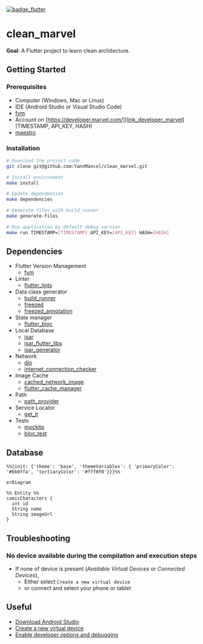 [![badge_flutter]][link_flutter_release]

# clean_marvel
**Goal**: A Flutter project to learn clean architecture.

## Getting Started

### Prerequisites
* Computer (Windows, Mac or Linux)
* IDE (Android Studio or Visual Studio Code)
* [fvm][dependency_fvm]
* Account on [https://developer.marvel.com/][link_developer_marvel] (TIMESTAMP, API_KEY, HASH)
* [maestro][dependency_maestro]

### Installation

```sh
# Download the project code
git clone git@github.com:YannMancel/clean_marvel.git

# Install environment
make install

# Update dependencies
make dependencies

# Generate files with build_runner
make generate-files

# Run application by default debug version
make run TIMESTAMP=[TIMESTAMP] API_KEY=[API_KEY] HASH=[HASH]
```

## Dependencies
* Flutter Version Management
  * [fvm][dependency_fvm]
* Linter
  * [flutter_lints][dependency_flutter_lints]
* Data class generator
  * [build_runner][dependency_build_runner]
  * [freezed][dependency_freezed]
  * [freezed_annotation][dependency_freezed_annotation]
* State manager
  * [flutter_bloc][dependency_flutter_bloc]
* Local Database
  * [isar][dependency_isar]
  * [isar_flutter_libs][dependency_isar_flutter_libs]
  * [isar_generator][dependency_isar_generator]
* Network
  * [dio][dependency_dio]
  * [internet_connection_checker][dependency_internet_connection_checker]
* Image Cache
  * [cached_network_image][dependency_cached_network_image]
  * [flutter_cache_manager][dependency_flutter_cache_manager]
* Path
  * [path_provider][dependency_path_provider]
* Service Locator
  * [get_it][dependency_get_it]
* Tests
  * [mockito][dependency_mockito]
  * [bloc_test][dependency_bloc_test]

## Database
```mermaid
%%{init: {'theme': 'base', 'themeVariables': { 'primaryColor': '#bb0ffa', 'tertiaryColor': '#fff0f0'}}}%%

erDiagram

%% Entity %%
comicCharacters {
  int id
  String name
  String imageUrl
}
```

## Troubleshooting

### No device available during the compilation and execution steps
* If none of device is present (*Available Virtual Devices* or *Connected Devices*),
    * Either select `Create a new virtual device`
    * or connect and select your phone or tablet

## Useful
* [Download Android Studio][useful_android_studio]
* [Create a new virtual device][useful_virtual_device]
* [Enable developer options and debugging][useful_developer_options]

[badge_flutter]: https://img.shields.io/badge/flutter-v3.10.5-blue?logo=flutter
[link_flutter_release]: https://docs.flutter.dev/development/tools/sdk/releases
[link_developer_marvel]: https://developer.marvel.com/
[dependency_fvm]: https://fvm.app/
[dependency_maestro]: https://maestro.mobile.dev/
[dependency_flutter_lints]: https://pub.dev/packages/flutter_lints
[dependency_build_runner]: https://pub.dev/packages/build_runner
[dependency_freezed]: https://pub.dev/packages/freezed
[dependency_freezed_annotation]: https://pub.dev/packages/freezed_annotation
[dependency_flutter_bloc]: https://pub.dev/packages/flutter_bloc
[dependency_isar]: https://pub.dev/packages/isar
[dependency_isar_flutter_libs]: https://pub.dev/packages/isar_flutter_libs
[dependency_isar_generator]: https://pub.dev/packages/isar_generator
[dependency_dio]: https://pub.dev/packages/dio
[dependency_internet_connection_checker]: https://pub.dev/packages/internet_connection_checker
[dependency_cached_network_image]: https://pub.dev/packages/cached_network_image
[dependency_flutter_cache_manager]: https://pub.dev/packages/flutter_cache_manager
[dependency_path_provider]: https://pub.dev/packages/path_provider
[dependency_get_it]: https://pub.dev/packages/get_it
[dependency_mockito]: https://pub.dev/packages/mockito
[dependency_bloc_test]: https://pub.dev/packages/bloc_test
[useful_android_studio]: https://developer.android.com/studio
[useful_virtual_device]: https://developer.android.com/studio/run/managing-avds.html
[useful_developer_options]: https://developer.android.com/studio/debug/dev-options.html#enable

